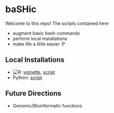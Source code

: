 # baSHic

Welcome to this repo! The scripts contained here 

* augment basic bash commands
* perform local installations
* make life a little easier :P

## Local Installations

* ![R](https://img.shields.io/badge/R-%23276DC3.svg?style=for-the-badge&logo=r&logoColor=pink): [vignette](https://github.com/pllittle/baSHic/blob/main/vignettes/local_R.md), [script](https://github.com/pllittle/baSHic/blob/main/scripts/linux_R.sh)
* Python: [script](https://github.com/pllittle/baSHic/blob/main/scripts/linux_python.sh)

## Future Directions

* Genomic/Bioinformatic functions


